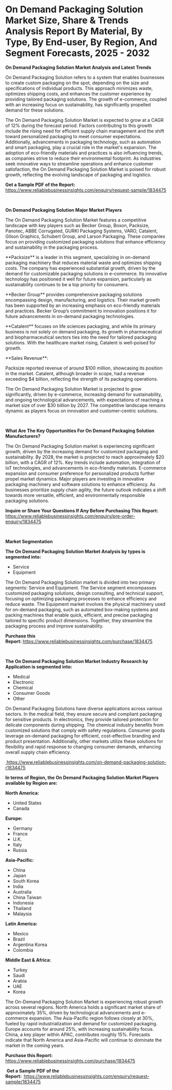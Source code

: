 <p><h1>On Demand Packaging Solution Market Size, Share & Trends Analysis Report By Material, By Type, By End-user, By Region, And Segment Forecasts, 2025 - 2032</h1></p><p><strong>On Demand Packaging Solution Market Analysis and Latest Trends</strong></p>
<p><p>On Demand Packaging Solution refers to a system that enables businesses to create custom packaging on the spot, depending on the size and specifications of individual products. This approach minimizes waste, optimizes shipping costs, and enhances the customer experience by providing tailored packaging solutions. The growth of e-commerce, coupled with an increasing focus on sustainability, has significantly propelled demand for these solutions.</p><p>The On Demand Packaging Solution Market is expected to grow at a CAGR of 12% during the forecast period. Factors contributing to this growth include the rising need for efficient supply chain management and the shift toward personalized packaging to meet consumer expectations. Additionally, advancements in packaging technology, such as automation and smart packaging, play a crucial role in the market's expansion. The adoption of eco-friendly materials and practices is also influencing trends, as companies strive to reduce their environmental footprint. As industries seek innovative ways to streamline operations and enhance customer satisfaction, the On Demand Packaging Solution Market is poised for robust growth, reflecting the evolving landscape of packaging and logistics.</p></p>
<p><strong>Get a Sample PDF of the Report:&nbsp;</strong> <a href="https://www.reliablebusinessinsights.com/enquiry/request-sample/1834475?utm_campaign=2925&utm_medium=2&utm_source=Github&utm_content=ia&utm_term=19042025&utm_id=on-demand-packaging-solution">https://www.reliablebusinessinsights.com/enquiry/request-sample/1834475</a></p>
<p>&nbsp;</p>
<p><strong>On Demand Packaging Solution Major Market Players</strong></p>
<p><p>The On Demand Packaging Solution Market features a competitive landscape with key players such as Becker Group, Boxon, Packsize, Panotec, ABBE Corrugated, GURKI Packaging Systems, VARO, Catalent, Gilson Graphics, Schubert Group, and Larson Packaging. These companies focus on providing customized packaging solutions that enhance efficiency and sustainability in the packaging process.</p><p>**Packsize** is a leader in this segment, specializing in on-demand packaging machinery that reduces material waste and optimizes shipping costs. The company has experienced substantial growth, driven by the demand for customizable packaging solutions in e-commerce. Its innovative technology has positioned it well for future expansion, particularly as sustainability continues to be a top priority for consumers.</p><p>**Becker Group** provides comprehensive packaging solutions encompassing design, manufacturing, and logistics. Their market growth has been supported by an increasing emphasis on eco-friendly materials and practices. Becker Group’s commitment to innovation positions it for future advancements in on-demand packaging technologies.</p><p>**Catalent** focuses on life sciences packaging, and while its primary business is not solely on demand packaging, its growth in pharmaceutical and biopharmaceutical sectors ties into the need for tailored packaging solutions. With the healthcare market rising, Catalent is well-poised for growth.</p><p>**Sales Revenue**:</p><p>Packsize reported revenue of around $100 million, showcasing its position in the market. Catalent, although broader in scope, had a revenue exceeding $4 billion, reflecting the strength of its packaging operations.</p><p>The On Demand Packaging Solution Market is projected to grow significantly, driven by e-commerce, increasing demand for sustainability, and ongoing technological advancements, with expectations of reaching a market size of over $30 billion by 2027. The competitive landscape remains dynamic as players focus on innovation and customer-centric solutions.</p></p>
<p>&nbsp;</p>
<p><strong>What Are The Key Opportunities For On Demand Packaging Solution Manufacturers?</strong></p>
<p><p>The On Demand Packaging Solution market is experiencing significant growth, driven by the increasing demand for customized packaging and sustainability. By 2028, the market is projected to reach approximately $20 billion, with a CAGR of 12%. Key trends include automation, integration of IoT technologies, and advancements in eco-friendly materials. E-commerce expansion and consumer preference for personalized products further propel market dynamics. Major players are investing in innovative packaging machinery and software solutions to enhance efficiency. As businesses prioritize supply chain agility, the future outlook indicates a shift towards more versatile, efficient, and environmentally responsible packaging solutions.</p></p>
<p><strong>Inquire or Share Your Questions If Any Before Purchasing This Report:</strong> <a href="https://www.reliablebusinessinsights.com/enquiry/pre-order-enquiry/1834475?utm_campaign=2925&utm_medium=2&utm_source=Github&utm_content=ia&utm_term=19042025&utm_id=on-demand-packaging-solution">https://www.reliablebusinessinsights.com/enquiry/pre-order-enquiry/1834475</a></p>
<p>&nbsp;</p>
<p><strong>Market Segmentation</strong></p>
<p><strong>The On Demand Packaging Solution Market Analysis by types is segmented into:</strong></p>
<p><ul><li>Service</li><li>Equipment</li></ul></p>
<p><p>The On Demand Packaging Solution market is divided into two primary segments: Service and Equipment. The Service segment encompasses customized packaging solutions, design consulting, and technical support, focusing on optimizing packaging processes to enhance efficiency and reduce waste. The Equipment market involves the physical machinery used for on-demand packaging, such as automated box-making systems and packing machines that enable quick, efficient, and precise packaging tailored to specific product dimensions. Together, they streamline the packaging process and improve sustainability.</p></p>
<p><strong>Purchase this Report:&nbsp;</strong><a href="https://www.reliablebusinessinsights.com/purchase/1834475?utm_campaign=2925&utm_medium=2&utm_source=Github&utm_content=ia&utm_term=19042025&utm_id=on-demand-packaging-solution">https://www.reliablebusinessinsights.com/purchase/1834475</a></p>
<p>&nbsp;</p>
<p><strong>The On Demand Packaging Solution Market Industry Research by Application is segmented into:</strong></p>
<p><ul><li>Medical</li><li>Electronic</li><li>Chemical</li><li>Consumer Goods</li><li>Other</li></ul></p>
<p><p>On Demand Packaging Solutions have diverse applications across various sectors. In the medical field, they ensure secure and compliant packaging for sensitive products. In electronics, they provide tailored protection for delicate components during shipping. The chemical industry benefits from customized solutions that comply with safety regulations. Consumer goods leverage on-demand packaging for efficient, cost-effective branding and product presentation. Additionally, other markets utilize these solutions for flexibility and rapid response to changing consumer demands, enhancing overall supply chain efficiency.</p></p>
<p><a href="https://www.reliablebusinessinsights.com/on-demand-packaging-solution-r1834475?utm_campaign=2925&utm_medium=2&utm_source=Github&utm_content=ia&utm_term=19042025&utm_id=on-demand-packaging-solution">&nbsp;https://www.reliablebusinessinsights.com/on-demand-packaging-solution-r1834475</a></p>
<p><strong>In terms of Region, the On Demand Packaging Solution Market Players available by Region are:</strong></p>
<p>
    <p> <strong> North America: </strong>
        <ul>
            <li>United States</li>
            <li>Canada</li>
        </ul>
        </p> 
    <p> <strong> Europe: </strong>
        <ul>
            <li>Germany</li>
            <li>France</li>
            <li>U.K.</li>
            <li>Italy</li>
            <li>Russia</li>
        </ul>
        </p> 
    <p> <strong> Asia-Pacific: </strong>
        <ul>
            <li>China</li>
            <li>Japan</li>
            <li>South Korea</li>
            <li>India</li>
            <li>Australia</li>
            <li>China Taiwan</li>
            <li>Indonesia</li>
            <li>Thailand</li>
            <li>Malaysia</li>
        </ul>
        </p> 
    <p> <strong> Latin America: </strong>
        <ul>
            <li>Mexico</li>
            <li>Brazil</li>
            <li>Argentina Korea</li>
            <li>Colombia</li>
        </ul>
        </p> 
    <p> <strong> Middle East & Africa: </strong>
        <ul>
            <li>Turkey</li>
            <li>Saudi</li>
            <li>Arabia</li>
            <li>UAE</li>
            <li>Korea</li>
        </ul>
    </p>
    </p>
<p><p>The On-Demand Packaging Solution Market is experiencing robust growth across several regions. North America holds a significant market share of approximately 35%, driven by technological advancements and e-commerce expansion. The Asia-Pacific region follows closely at 30%, fueled by rapid industrialization and demand for customized packaging. Europe accounts for around 25%, with increasing sustainability focus. China, a key player within APAC, contributes roughly 15%. Forecasts indicate that North America and Asia-Pacific will continue to dominate the market in the coming years.</p></p>
<p><strong>Purchase this Report: </strong><a href="https://www.reliablebusinessinsights.com/purchase/1834475?utm_campaign=2925&utm_medium=2&utm_source=Github&utm_content=ia&utm_term=19042025&utm_id=on-demand-packaging-solution">https://www.reliablebusinessinsights.com/purchase/1834475</a></p>
<p>&nbsp;<strong>Get a Sample PDF of the Report:&nbsp;&nbsp;</strong><a href="https://www.reliablebusinessinsights.com/enquiry/request-sample/1834475?utm_campaign=2925&utm_medium=2&utm_source=Github&utm_content=ia&utm_term=19042025&utm_id=on-demand-packaging-solution">https://www.reliablebusinessinsights.com/enquiry/request-sample/1834475</a></p>
<p><strong></strong></p>
<p><p></p><p></p><p></p></p>
